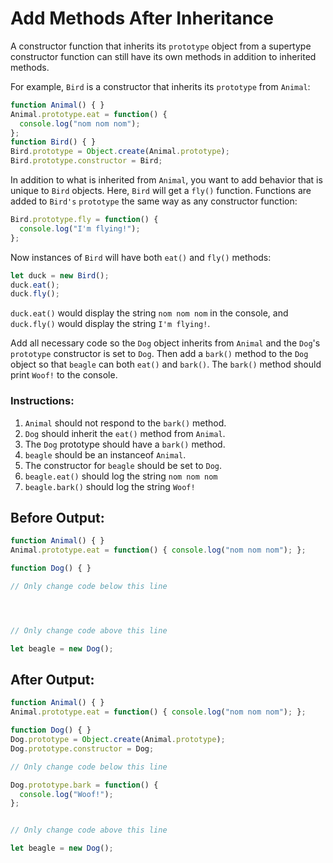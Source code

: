 # Add Methods After Inheritance

A constructor function that inherits its `prototype` object from a supertype constructor function can still have its own methods in addition to inherited methods.

For example, `Bird` is a constructor that inherits its `prototype` from `Animal`:

```javascript
function Animal() { }
Animal.prototype.eat = function() {
  console.log("nom nom nom");
};
function Bird() { }
Bird.prototype = Object.create(Animal.prototype);
Bird.prototype.constructor = Bird;
```

In addition to what is inherited from `Animal`, you want to add behavior that is unique to `Bird` objects. Here, `Bird` will get a `fly()` function. Functions are added to `Bird's` `prototype` the same way as any constructor function:

```javascript
Bird.prototype.fly = function() {
  console.log("I'm flying!");
};
```

Now instances of `Bird` will have both `eat()` and `fly()` methods:

```javascript
let duck = new Bird();
duck.eat();
duck.fly();
```

`duck.eat()` would display the string `nom nom nom` in the console, and `duck.fly()` would display the string `I'm flying!`.

Add all necessary code so the `Dog` object inherits from `Animal` and the `Dog`'s `prototype` constructor is set to `Dog`. Then add a `bark()` method to the `Dog` object so that `beagle` can both `eat()` and `bark()`. The `bark()` method should print `Woof!` to the console.

### Instructions:
1. `Animal` should not respond to the `bark()` method.
2. `Dog` should inherit the `eat()` method from `Animal`.
3. The `Dog` prototype should have a `bark()` method.
4. `beagle` should be an instanceof `Animal`.
5. The constructor for `beagle` should be set to `Dog`.
6. `beagle.eat()` should log the string `nom nom nom`
7. `beagle.bark()` should log the string `Woof!`

## Before Output:
```javascript
function Animal() { }
Animal.prototype.eat = function() { console.log("nom nom nom"); };

function Dog() { }

// Only change code below this line




// Only change code above this line

let beagle = new Dog();
```

## After Output:
```javascript
function Animal() { }
Animal.prototype.eat = function() { console.log("nom nom nom"); };

function Dog() { }
Dog.prototype = Object.create(Animal.prototype);
Dog.prototype.constructor = Dog;

// Only change code below this line

Dog.prototype.bark = function() {
  console.log("Woof!");
};


// Only change code above this line

let beagle = new Dog();
```